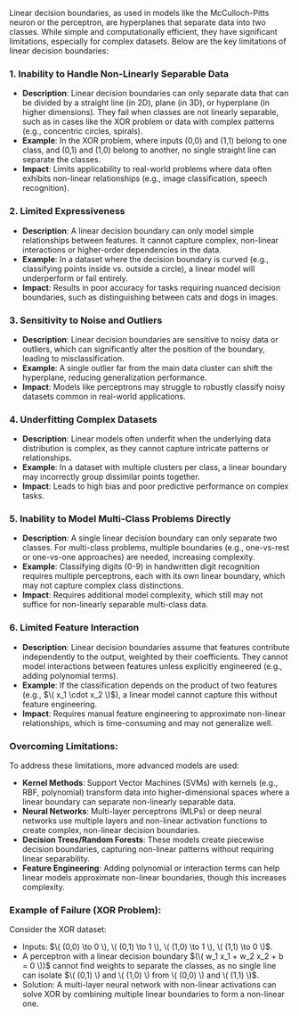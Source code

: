 Linear decision boundaries, as used in models like the McCulloch-Pitts neuron or the perceptron, are hyperplanes that separate data into two classes. While simple and computationally efficient, they have significant limitations, especially for complex datasets. Below are the key limitations of linear decision boundaries:

### 1. **Inability to Handle Non-Linearly Separable Data**
   - **Description**: Linear decision boundaries can only separate data that can be divided by a straight line (in 2D), plane (in 3D), or hyperplane (in higher dimensions). They fail when classes are not linearly separable, such as in cases like the XOR problem or data with complex patterns (e.g., concentric circles, spirals).
   - **Example**: In the XOR problem, where inputs (0,0) and (1,1) belong to one class, and (0,1) and (1,0) belong to another, no single straight line can separate the classes.
   - **Impact**: Limits applicability to real-world problems where data often exhibits non-linear relationships (e.g., image classification, speech recognition).

### 2. **Limited Expressiveness**
   - **Description**: A linear decision boundary can only model simple relationships between features. It cannot capture complex, non-linear interactions or higher-order dependencies in the data.
   - **Example**: In a dataset where the decision boundary is curved (e.g., classifying points inside vs. outside a circle), a linear model will underperform or fail entirely.
   - **Impact**: Results in poor accuracy for tasks requiring nuanced decision boundaries, such as distinguishing between cats and dogs in images.

### 3. **Sensitivity to Noise and Outliers**
   - **Description**: Linear decision boundaries are sensitive to noisy data or outliers, which can significantly alter the position of the boundary, leading to misclassification.
   - **Example**: A single outlier far from the main data cluster can shift the hyperplane, reducing generalization performance.
   - **Impact**: Models like perceptrons may struggle to robustly classify noisy datasets common in real-world applications.

### 4. **Underfitting Complex Datasets**
   - **Description**: Linear models often underfit when the underlying data distribution is complex, as they cannot capture intricate patterns or relationships.
   - **Example**: In a dataset with multiple clusters per class, a linear boundary may incorrectly group dissimilar points together.
   - **Impact**: Leads to high bias and poor predictive performance on complex tasks.

### 5. **Inability to Model Multi-Class Problems Directly**
   - **Description**: A single linear decision boundary can only separate two classes. For multi-class problems, multiple boundaries (e.g., one-vs-rest or one-vs-one approaches) are needed, increasing complexity.
   - **Example**: Classifying digits (0-9) in handwritten digit recognition requires multiple perceptrons, each with its own linear boundary, which may not capture complex class distinctions.
   - **Impact**: Requires additional model complexity, which still may not suffice for non-linearly separable multi-class data.

### 6. **Limited Feature Interaction**
   - **Description**: Linear decision boundaries assume that features contribute independently to the output, weighted by their coefficients. They cannot model interactions between features unless explicitly engineered (e.g., adding polynomial terms).
   - **Example**: If the classification depends on the product of two features (e.g., $\( x_1 \cdot x_2 \)$), a linear model cannot capture this without feature engineering.
   - **Impact**: Requires manual feature engineering to approximate non-linear relationships, which is time-consuming and may not generalize well.

### Overcoming Limitations:
To address these limitations, more advanced models are used:
- **Kernel Methods**: Support Vector Machines (SVMs) with kernels (e.g., RBF, polynomial) transform data into higher-dimensional spaces where a linear boundary can separate non-linearly separable data.
- **Neural Networks**: Multi-layer perceptrons (MLPs) or deep neural networks use multiple layers and non-linear activation functions to create complex, non-linear decision boundaries.
- **Decision Trees/Random Forests**: These models create piecewise decision boundaries, capturing non-linear patterns without requiring linear separability.
- **Feature Engineering**: Adding polynomial or interaction terms can help linear models approximate non-linear boundaries, though this increases complexity.

### Example of Failure (XOR Problem):
Consider the XOR dataset:
- Inputs: $\( (0,0) \to 0 \), \( (0,1) \to 1 \), \( (1,0) \to 1 \), \( (1,1) \to 0 \)$.
- A perceptron with a linear decision boundary $(\( w_1 x_1 + w_2 x_2 + b = 0 \))$ cannot find weights to separate the classes, as no single line can isolate $\( (0,1) \) and \( (1,0) \) from \( (0,0) \) and \( (1,1) \)$.
- Solution: A multi-layer neural network with non-linear activations can solve XOR by combining multiple linear boundaries to form a non-linear one.

